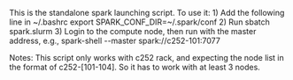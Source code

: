 This is the standalone spark launching script.
To use it:
    1) Add the following line in ~/.bashrc
       export SPARK_CONF_DIR=~/.spark/conf
    2) Run 
       sbatch spark.slurm
    3) Login to the compute node, then run with the master address, e.g.,
       spark-shell --master spark://c252-101:7077     

Notes:
This script only works with c252 rack, and expecting the node list in the format of c252-[101-104].
So it has to work with at least 3 nodes.
